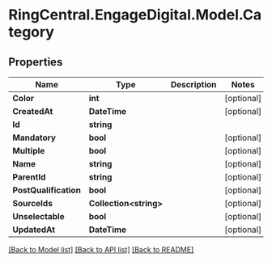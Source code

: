 # RingCentral.EngageDigital.Model.Category
## Properties

Name | Type | Description | Notes
------------ | ------------- | ------------- | -------------
**Color** | **int** |  | [optional] 
**CreatedAt** | **DateTime** |  | [optional] 
**Id** | **string** |  | 
**Mandatory** | **bool** |  | [optional] 
**Multiple** | **bool** |  | [optional] 
**Name** | **string** |  | [optional] 
**ParentId** | **string** |  | [optional] 
**PostQualification** | **bool** |  | [optional] 
**SourceIds** | **Collection&lt;string&gt;** |  | [optional] 
**Unselectable** | **bool** |  | [optional] 
**UpdatedAt** | **DateTime** |  | [optional] 

[[Back to Model list]](../README.md#documentation-for-models) [[Back to API list]](../README.md#documentation-for-api-endpoints) [[Back to README]](../README.md)

